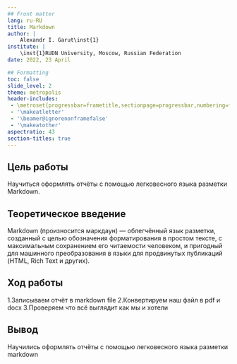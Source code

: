 ```yaml
---
## Front matter
lang: ru-RU
title: Markdown
author: |
	Alexandr I. Garut\inst{1}
institute: |
	\inst{1}RUDN University, Moscow, Russian Federation
date: 2022, 23 April

## Formatting
toc: false
slide_level: 2
theme: metropolis
header-includes: 
 - \metroset{progressbar=frametitle,sectionpage=progressbar,numbering=fraction}
 - '\makeatletter'
 - '\beamer@ignorenonframefalse'
 - '\makeatother'
aspectratio: 43
section-titles: true
---
```


## Цель работы

Научиться оформлять отчёты с помощью легковесного языка разметки Markdown.

## Теоретическое введение

Markdown (произносится маркдаун) — облегчённый язык разметки, созданный с целью обозначения форматирования в простом тексте, с максимальным сохранением его читаемости человеком, и пригодный для машинного преобразования в языки для продвинутых публикаций (HTML, Rich Text и других).

## Ход работы

1.Записываем отчёт в markdown file
2.Конвертируем наш файл в pdf и docx
3.Проверяем что всё выглядит как мы и хотели

## Вывод

Научились оформлять отчёты с помощью легковесного языка разметки markdown


